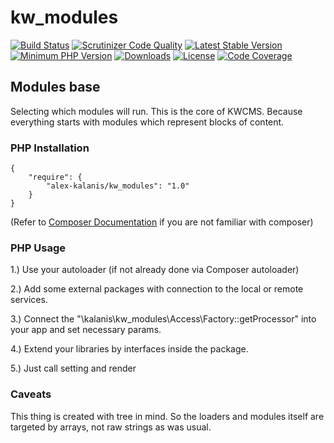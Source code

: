 # kw_modules

[![Build Status](https://app.travis-ci.com/alex-kalanis/kw_modules.svg?branch=master)](https://app.travis-ci.com/github/alex-kalanis/kw_modules)
[![Scrutinizer Code Quality](https://scrutinizer-ci.com/g/alex-kalanis/kw_modules/badges/quality-score.png?b=master)](https://scrutinizer-ci.com/g/alex-kalanis/kw_modules/?branch=master)
[![Latest Stable Version](https://poser.pugx.org/alex-kalanis/kw_modules/v/stable.svg?v=1)](https://packagist.org/packages/alex-kalanis/kw_modules)
[![Minimum PHP Version](https://img.shields.io/badge/php-%3E%3D%207.3-8892BF.svg)](https://php.net/)
[![Downloads](https://img.shields.io/packagist/dt/alex-kalanis/kw_modules.svg?v1)](https://packagist.org/packages/alex-kalanis/kw_modules)
[![License](https://poser.pugx.org/alex-kalanis/kw_modules/license.svg?v=1)](https://packagist.org/packages/alex-kalanis/kw_modules)
[![Code Coverage](https://scrutinizer-ci.com/g/alex-kalanis/kw_modules/badges/coverage.png?b=master&v=1)](https://scrutinizer-ci.com/g/alex-kalanis/kw_modules/?branch=master)

## Modules base

Selecting which modules will run. This is the core of KWCMS. Because everything starts
with modules which represent blocks of content.

### PHP Installation

```
{
    "require": {
        "alex-kalanis/kw_modules": "1.0"
    }
}
```

(Refer to [Composer Documentation](https://github.com/composer/composer/blob/master/doc/00-intro.md#introduction) if you are not
familiar with composer)


### PHP Usage

1.) Use your autoloader (if not already done via Composer autoloader)

2.) Add some external packages with connection to the local or remote services.

3.) Connect the "\kalanis\kw_modules\Access\Factory::getProcessor" into your app and set necessary params.

4.) Extend your libraries by interfaces inside the package.

5.) Just call setting and render

### Caveats

This thing is created with tree in mind. So the loaders and modules itself are targeted
by arrays, not raw strings as was usual.
